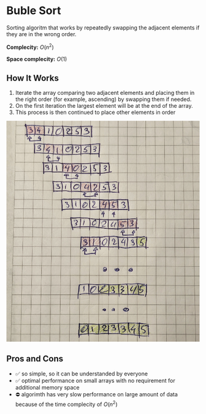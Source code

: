 # Buble Sort

Sorting algoritm that works by repeatedly swapping the adjacent elements if
they are in the wrong order. 

**Complecity:** $O(n^2)$

**Space complecity:** $O(1)$

## How It Works

1. Iterate the array comparing two adjacent elements and placing them in the
   right order (for example, ascending) by swapping them if needed.
2. On the first iteration the largest element will be at the end of the array.
3. This process is then continued to place other elements in order

![Buble sort for stupid](/computer_science/res/buble_sort.jpg)

## Pros and Cons

- ✅ so simple, so it can be understanded by everyone
- ✅ optimal performance on small arrays with no requirement for additional
memory space
- ⛔ algorimth has very slow performance on large amount of data because of the
time complecity of $O(n^2)$
